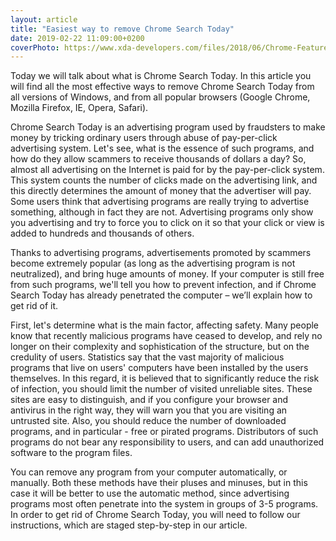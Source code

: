 ```yaml
---
layout: article
title: "Easiest way to remove Chrome Search Today"
date: 2019-02-22 11:09:00+0200
coverPhoto: https://www.xda-developers.com/files/2018/06/Chrome-Feature-Image-Cyan.png
---
```




Today we will talk about what is Chrome Search Today. In this article you will find all the most effective ways to remove Chrome Search Today from all versions of Windows, and from all popular browsers (Google Chrome, Mozilla Firefox, IE, Opera, Safari).

Chrome Search Today is an advertising program used by fraudsters to make money by tricking ordinary users through abuse of pay-per-click advertising system. Let's see, what is the essence of such programs, and how do they allow scammers to receive thousands of dollars a day? So, almost all advertising on the Internet is paid for by the pay-per-click system. This system counts the number of clicks made on the advertising link, and this directly determines the amount of money that the advertiser will pay. Some users think that advertising programs are really trying to advertise something, although in fact they are not. Advertising programs only show you advertising and try to force you to click on it so that your click or view is added to hundreds and thousands of others.

Thanks to advertising programs, advertisements promoted by scammers become extremely popular (as long as the advertising program is not neutralized), and bring huge amounts of money. If your computer is still free from such programs, we'll tell you how to prevent infection, and if Chrome Search Today has already penetrated the computer – we’ll explain how to get rid of it.

First, let's determine what is the main factor, affecting safety. Many people know that recently malicious programs have ceased to develop, and rely no longer on their complexity and sophistication of the structure, but on the credulity of users. Statistics say that the vast majority of malicious programs that live on users' computers have been installed by the users themselves. In this regard, it is believed that to significantly reduce the risk of infection, you should limit the number of visited unreliable sites. These sites are easy to distinguish, and if you configure your browser and antivirus in the right way, they will warn you that you are visiting an untrusted site. Also, you should reduce the number of downloaded programs, and in particular - free or pirated programs. Distributors of such programs do not bear any responsibility to users, and can add unauthorized software to the program files.

You can remove any program from your computer automatically, or manually. Both these methods have their pluses and minuses, but in this case it will be better to use the automatic method, since advertising programs most often penetrate into the system in groups of 3-5 programs. In order to get rid of Chrome Search Today, you will need to follow our instructions, which are staged step-by-step in our article.